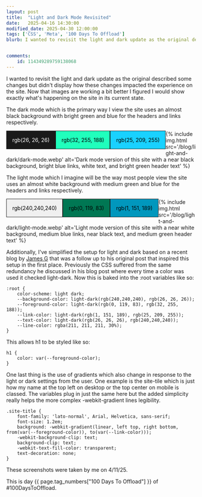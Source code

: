 ```yaml
---
layout: post
title:  "Light and Dark Mode Revisited"
date:   2025-04-16 14:30:00
modified_date: 2025-04-30 12:00:00
tags: ['CSS', 'Meta', '100 Days To Offload']
blurb: I wanted to revisit the light and dark update as the original described some changes but didn't display how these changes impacted the experience on the site. Now that images are working a bit better I figured I would show exactly what's happening on the site in its current state.


comments:
    id: 114349289759138068
---
```


<style>
.box {
  float: left;
  /* height: 50px; */
  /* width: 50px; */
  padding: 15px;
  text-align: center;
  vertical-align: center;
  margin-bottom: 15px;
  border: 1px solid light-dark(rgb(26, 26, 26), rgb(240,240,240));
  color: black;
  /* clear: both; */
}
.white {background-color: rgb(240,240,240);}
.black {background-color: rgb(26, 26, 26);color:white;}
.medium-green {background-color: rgb(0, 119, 83);}
.bright-green {background-color: rgb(32, 255, 188);}
.medium-blue {background-color: rgb(1, 151, 189);}
.bright-blue {background-color: rgb(25, 209, 255);}
</style>

I wanted to revisit the light and dark update as the original described some changes but didn't display how these changes impacted the experience on the site. Now that images are working a bit better I figured I would show exactly what's happening on the site in its current state.

The dark mode which is the primary way I view the site uses an almost black background with bright green and blue for the headers and links respectively.

<div class="box black">rgb(26, 26, 26)</div><div class="box bright-green">rgb(32, 255, 188)</div><div class="box bright-blue">rgb(25, 209, 255)</div>

{% include img.html src='/blog/light-and-dark/dark-mode.webp' alt='Dark mode version of this site with a near black background, bright blue links, white text, and bright green header text' %}

The light mode which I imagine will be the way most people view the site uses an almost white background with medium green and blue for the headers and links respectively.

<div class="box white">rgb(240,240,240)</div><div class="box medium-green">rgb(0, 119, 83)</div><div class="box medium-blue">rgb(1, 151, 189)</div>

{% include img.html src='/blog/light-and-dark/light-mode.webp' alt='Light mode version of this site with a near white background, medium blue links, near black text, and medium green header text' %}

Additionally, I've simplified the setup for light and dark based on a recent blog by [James G] that was a follow up to his original post that inspired this setup in the first place. Previously the CSS suffered from the same redundancy he discussed in his blog post where every time a color was used it checked light-dark. Now this is baked into the :root variables like so:

~~~
:root {
    color-scheme: light dark;
    --background-color: light-dark(rgb(240,240,240), rgb(26, 26, 26));
    --foreground-color: light-dark(rgb(0, 119, 83), rgb(32, 255, 188));
    --link-color: light-dark(rgb(1, 151, 189), rgb(25, 209, 255));
    --text-color: light-dark(rgb(26, 26, 26), rgb(240,240,240));
    --line-color: rgba(211, 211, 211, 30%);
}
~~~

This allows h1 to be styled like so:

~~~
h1 {
    color: var(--foreground-color);
} 
~~~

One last thing is the use of gradients which also change in response to the light or dark settings from the user. One example is the site-tile which is just how my name at the top left on desktop or the top center on mobile is classed. The variables plug in just the same here but the added simplicity really helps the more complex -webkit-gradient lines legibility.

~~~
.site-title {
    font-family: 'lato-normal', Arial, Helvetica, sans-serif;
    font-size: 1.2em;
    background: -webkit-gradient(linear, left top, right bottom, from(var(--foreground-color)), to(var(--link-color)));
    -webkit-background-clip: text;
    background-clip: text;
    -webkit-text-fill-color: transparent;
    text-decoration: none;
}
~~~

These screenshots were taken by me on 4/11/25.

This is day {{ page.tag_numbers["100 Days To Offload"] }}  of #100DaysToOffload.

[James G]: https://jamesg.blog/2025/04/03/light-dark-root